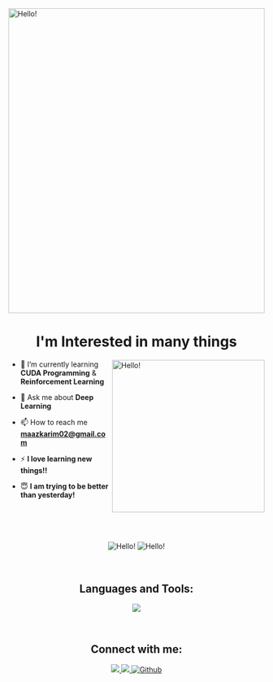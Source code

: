 <picture>
  <source media="(prefers-color-scheme: light)" srcset="https://rishavanand.github.io/static/images/greetings.gif">
  <source media="(prefers-color-scheme: dark)" srcset="https://i.pinimg.com/originals/b7/43/52/b743527a755c9e382579da4eb63c03d1.gif">
  <img alt="Hello!" align="center" src="https://i.pinimg.com/originals/b7/43/52/b743527a755c9e382579da4eb63c03d1.gif" width ="100%" height="600">
</picture>

<h1 align = "center"> I'm Interested in many things </h1>
<picture>
  <source media="(prefers-color-scheme: light)" srcset="https://media.giphy.com/media/SWoSkN6DxTszqIKEqv/giphy.gif">
  <source media="(prefers-color-scheme: dark)" srcset="https://c.tenor.com/qJ5evVs-_uUAAAAC/coding.gif">
  <img alt="Hello!" align="right" width="300">
</picture>

- 🌱 I’m currently learning **CUDA Programming** & **Reinforcement Learning**

- 💬 Ask me about **Deep Learning**

- 📫 How to reach me **maazkarim02@gmail.com**

- ⚡ **I love learning new things!!**

- :innocent: **I am trying to be better than yesterday!** 

<br>
<br>
<br>
<br>

<div align="center">

<picture>
  <source media="(prefers-color-scheme: light)" srcset="https://github-readme-stats.vercel.app/api?username=cyber-machine&show_icons=true&locale=en&theme=graywhite">
  <source media="(prefers-color-scheme: dark)" srcset="https://github-readme-stats.vercel.app/api?username=cyber-machine&show_icons=true&locale=en&theme=github_dark">
  <img alt="Hello!" align="center" src = "https://github-readme-stats.vercel.app/api?username=cyber-machine&show_icons=true&locale=en">
</picture>
  
  <picture>
    
  <source media="(prefers-color-scheme: light)" srcset="https://github-readme-stats-eight-theta.vercel.app/api/top-langs/?username=cyber-machine&layout=compact&locale=en&theme=graywhite">
  <source media="(prefers-color-scheme: dark)" srcset="https://github-readme-stats-eight-theta.vercel.app/api/top-langs/?username=cyber-machine&layout=compact&theme=dark">
  <img alt="Hello!" align="center" src = "https://github-readme-stats-eight-theta.vercel.app/api/top-langs/?username=cyber-machine&layout=compact">
</picture>
 </div>
<br>
<br>


<h2 align="center">Languages and Tools:</h2>
    
 <p align="center">
  <a href="https://github.com/Cyber-Machine">
    <img src="https://skillicons.dev/icons?i=bash,c,cpp,css,docker,fastapi,firebase,flask,gatsby,gcp,git,github,githubactions,html,java,js,kotlin,latex,linux,md,mongodb,mysql,nodejs,py,r,react,tailwind,tensorflow,ts" />
  </a>
</p>


<br>
<h2 align="center">Connect with me:</h2>


<div display="flex" justify-content=space-between flex-wrap = wrap gap = 12px align="center" >
   <a href="https://twitter.com/_MaazKarim_">
    <img src="https://skillicons.dev/icons?i=twitter" />
   </a>
   <a href="https://www.linkedin.com/in/maazkarim-0312/">
    <img src="https://skillicons.dev/icons?i=linkedin" />
   </a>
  
   <a href="https://github.com/Cyber-Machine/Cyber-Machine">
    <picture>
        <source media="(prefers-color-scheme: light)" srcset="https://skillicons.dev/icons?i=github&theme=light">
        <source media="(prefers-color-scheme: dark)" srcset="https://skillicons.dev/icons?i=github">
        <img alt="Github" src="https://skillicons.dev/icons?i=github">
    </picture>
   </a>
</div>
